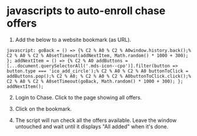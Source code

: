 # javascripts to auto-enroll chase offers

1. Add the below to a website bookmark (as URL).
```
javascript: goBack = () => {% C2 % A0 % C2 % A0window.history.back();% C2 % A0 % C2 % A0setTimeout(addNextItem, Math.random() * 1000 + 300); }; addNextItem = () => {% C2 % A0 addButtons = [...document.querySelectorAll('.mds-icon--cpo')].filter(button => button.type === 'ico_add_circle');% C2 % A0 % C2 % A0 buttonToClick = addButtons.pop();% C2 % A0; % C2 % A0 % C2 % A0buttonToClick.click();% C2 % A0 % C2 % A0setTimeout(goBack, Math.random() * 1000 + 300); }; addNextItem();
```

2. Login to Chase. Click to the page showing all offers.

3. Click on the bookmark.

4. The script will run check all the offers available. Leave the window untouched and wait until it displays "All added" when it's done.

